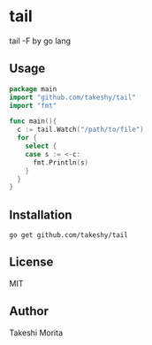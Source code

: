 # tail
tail -F by go lang

## Usage

```go
package main
import "github.com/takeshy/tail"
import "fmt"

func main(){
  c := tail.Watch("/path/to/file")
  for {
    select {
    case s := <-c:
      fmt.Println(s)
    }
  }
}

```

## Installation

```
go get github.com/takeshy/tail
```


## License

MIT

## Author

Takeshi Morita
